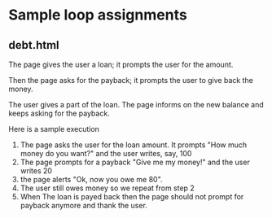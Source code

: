 # Sample loop assignments
## debt.html
The page gives the user a loan; it prompts the user for the amount.

Then the page asks for the payback; it prompts the user to give back the money.

The user gives a part of the loan. The page informs on the new balance and keeps asking for the payback.

Here is a sample execution

1. The page asks the user for the loan amount. It prompts "How much money do you want?" and the user writes, say, 100
1. The page prompts for a payback "Give me my money!" and the user writes 20
1. the page alerts "Ok, now you owe me 80".
1. The user still owes money so we repeat from step 2
1. When The loan is payed back then the page should not prompt for payback anymore and thank the user.
